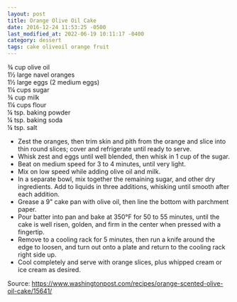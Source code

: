 ```yaml
---
layout: post
title: Orange Olive Oil Cake
date: 2016-12-24 11:53:25 -0500
last_modified_at: 2022-06-19 10:11:17 -0400
category: dessert
tags: cake oliveoil orange fruit
---
```

¾ cup olive oil  
1½ large navel oranges  
1½ large eggs (2 medium eggs)  
1¼ cups sugar  
¾ cup milk  
1¼ cups flour  
¼ tsp. baking powder  
¼ tsp. baking soda  
¼ tsp. salt  

  * Zest the oranges, then trim skin and pith from the orange and slice into thin round slices; cover and refrigerate until ready to serve.
  * Whisk zest and eggs until well blended, then whisk in 1 cup of the sugar.
  * Beat on medium speed for 3 to 4 minutes, until very light.
  * Mix on low speed while adding olive oil and milk.
  * In a separate bowl, mix together the remaining sugar, and other dry ingredients. Add to liquids in three additions, whisking until smooth after each addition.
  * Grease a 9" cake pan with olive oil, then line the bottom with parchment paper.
  * Pour batter into pan and bake at 350°F for 50 to 55 minutes, until the cake is well risen, golden, and firm in the center when pressed with a fingertip.
  * Remove to a cooling rack for 5 minutes, then run a knife around the edge to loosen, and turn out onto a plate and return to the cooling rack right side up.
  * Cool completely and serve with orange slices, plus whipped cream or ice cream as desired.

Source: <https://www.washingtonpost.com/recipes/orange-scented-olive-oil-cake/15641/>
